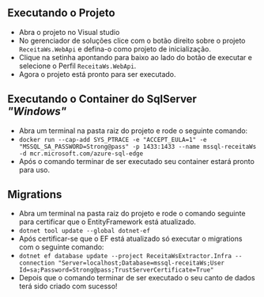 ## Executando o Projeto

* Abra o projeto no Visual studio
* No gerenciador de soluções clice com o botão direito sobre o projeto ```ReceitaWs.WebApi``` e defina-o como projeto de inicialização.
* Clique na setinha apontando para baixo ao lado do botão de executar e selecione o Perfil ```ReceitaWs.WebApi```.
* Agora o projeto está pronto para ser executado.

## Executando o Container do SqlServer *"Windows"*

* Abra um terminal na pasta raiz do projeto e rode o seguinte comando:
* ```docker run --cap-add SYS_PTRACE -e "ACCEPT_EULA=1" -e "MSSQL_SA_PASSWORD=Strong@pass" -p 1433:1433 --name mssql-receitaWs -d mcr.microsoft.com/azure-sql-edge```
* Após o comando terminar de ser executado seu container estará pronto para uso.

## Migrations
* Abra um terminal na pasta raiz do projeto e rode o comando seguinte para certificar que o EntityFramework está atualizado.
* ```dotnet tool update --global dotnet-ef```
* Após certificar-se que o EF está atualizado só executar o migrations com o seguinte comando:
* ```dotnet ef database update --project ReceitaWsExtractor.Infra --connection "Server=localhost;Database=mssql-receitaWs;User Id=sa;Password=Strong@pass;TrustServerCertificate=True"```
* Depois que o comando terminar de ser executado o seu canto de dados terá sido criado com sucesso!
